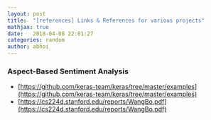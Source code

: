 ```yaml
---
layout: post
title:  "[references] Links & References for various projects"
mathjax: true
date:   2018-04-08 22:01:27
categories: random
author: abhoi
---
```


### Aspect-Based Sentiment Analysis

- [https://github.com/keras-team/keras/tree/master/examples](https://github.com/keras-team/keras/tree/master/examples)
- [https://cs224d.stanford.edu/reports/WangBo.pdf](https://cs224d.stanford.edu/reports/WangBo.pdf)
